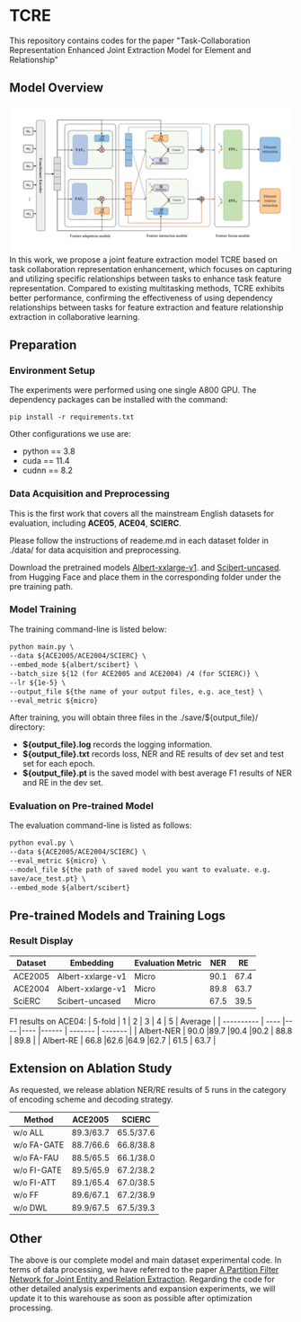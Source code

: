 # TCRE

This repository contains codes for the paper "Task-Collaboration Representation Enhanced Joint Extraction Model for Element and Relationship"


## Model Overview

![](./fig/model1.png)
In this work, we propose a joint feature extraction model TCRE based on task collaboration representation enhancement, which focuses on capturing and utilizing specific relationships between tasks to enhance task feature representation. Compared to existing multitasking methods, TCRE exhibits better performance, confirming the effectiveness of using dependency relationships between tasks for feature extraction and feature relationship extraction in collaborative learning.


## Preparation

### Environment Setup
The experiments were performed using one single A800 GPU. The dependency packages can be installed with the command:
```
pip install -r requirements.txt
```
Other configurations we use are:  
* python == 3.8
* cuda == 11.4
* cudnn == 8.2


### Data Acquisition and Preprocessing
This is the first work that covers all the mainstream English datasets for evaluation, including **ACE05**, **ACE04**, **SCIERC**. 

Please follow the instructions of reademe.md in each dataset folder in ./data/ for data acquisition and preprocessing.  

Download the pretrained models  [Albert-xxlarge-v1](https://huggingface.co/albert-xxlarge-v1/tree/main). and [Scibert-uncased](https://huggingface.co/allenai/scibert_scivocab_uncased/tree/main). from Hugging Face and place them in the corresponding folder under the pre training path.

### Model Training
The training command-line is listed below:  
```
python main.py \
--data ${ACE2005/ACE2004/SCIERC} \
--embed_mode ${albert/scibert} \
--batch_size ${12 (for ACE2005 and ACE2004) /4 (for SCIERC)} \
--lr ${1e-5} \
--output_file ${the name of your output files, e.g. ace_test} \
--eval_metric ${micro} 
```

After training, you will obtain three files in the ./save/${output_file}/ directory:     
  * **${output_file}.log** records the logging information.  
  * **${output_file}.txt** records loss, NER and RE results of dev set and test set for each epoch.  
  * **${output_file}.pt** is the saved model with best average F1 results of NER and RE in the dev set.  


### Evaluation on Pre-trained Model

The evaluation command-line is listed as follows:

```
python eval.py \
--data ${ACE2005/ACE2004/SCIERC} \
--eval_metric ${micro} \
--model_file ${the path of saved model you want to evaluate. e.g. save/ace_test.pt} \
--embed_mode ${albert/scibert}
```

## Pre-trained Models and Training Logs

### Result Display
| Dataset    |  Embedding         | Evaluation Metric | NER       | RE        | 
| ---------- |  ---------         | ----------------- | --------- | --------- |
| ACE2005    |  Albert-xxlarge-v1 |Micro              | 90.1      | 67.4      |
| ACE2004    |  Albert-xxlarge-v1 |Micro              | 89.8      | 63.7      |
| SciERC     |  Scibert-uncased   |Micro              | 67.5      | 39.5      |


F1 results on ACE04:
| 5-fold     |  1    |  2  | 3   | 4     |  5      | Average |
| ---------- |  ---- |---- |---- |------ | ------- | ------- |
| Albert-NER |  90.0 |89.7 |90.4 |90.2   |  88.8   | 89.8    |
| Albert-RE  |  66.8 |62.6 |64.9 |62.7   |  61.5   | 63.7    |


## Extension on Ablation Study
As requested, we release ablation NER/RE results of 5 runs in the category of encoding scheme and decoding strategy.

| Method |  ACE2005   |  SCIERC  | 
| ---------- |  --------- |--------- |
| w/o ALL    | 89.3/63.7  |65.5/37.6 |
| w/o FA-GATE| 88.7/66.6  |66.8/38.8 |
| w/o FA-FAU | 88.5/65.5  |66.1/38.0 |
| w/o FI-GATE| 89.5/65.9  |67.2/38.2 |
| w/o FI-ATT | 89.1/65.4  |67.0/38.5 |
| w/o FF     | 89.6/67.1  |67.2/38.9 |
| w/o DWL    | 89.9/67.5  |67.5/39.3 |


## Other
The above is our complete model and main dataset experimental code. In terms of data processing, we have referred to the paper [A Partition Filter Network for Joint Entity and Relation Extraction](https://aclanthology.org/2021.emnlp-main.17.pdf). Regarding the code for other detailed analysis experiments and expansion experiments, we will update it to this warehouse as soon as possible after optimization processing.
